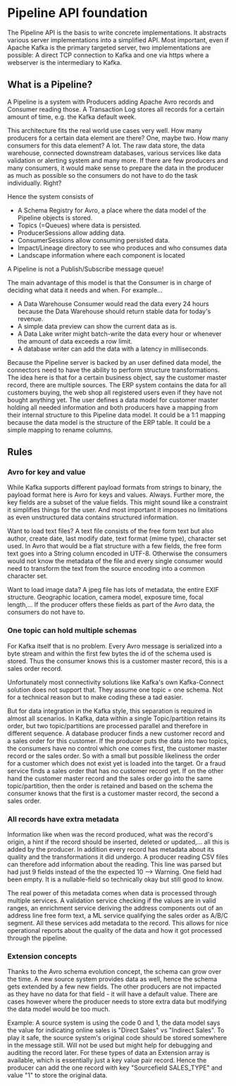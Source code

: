 # Pipeline API foundation

The Pipeline API is the basis to write concrete implementations. It abstracts various server implementations into a simplified API. Most important, even if Apache Kafka is the primary targeted server, two implementations are possible: A direct TCP connection to Kafka and one via https where a webserver is the intermediary to Kafka.

## What is a Pipeline?

A Pipeline is a system with Producers adding Apache Avro records and Consumer reading those. A Transaction Log stores all records for a certain amount of time, e.g. the Kafka default week.

This architecture fits the real world use cases very well. How many producers for a certain data element are there? One, maybe two. How many consumers for this data element? A lot. The raw data store, the data warehouse, connected downstream databases, various services like data validation or alerting system and many more. If there are few producers and many consumers, it would make sense to prepare the data in the producer as much as possible so the consumers do not have to do the task individually. Right? 

Hence the system consists of

* A Schema Registry for Avro, a place where the data model of the Pipeline objects is stored.
* Topics (=Queues) where data is persisted.
* ProducerSessions allow adding data.
* ConsumerSessions allow consuming persisted data.
* Impact/Lineage directory to see who produces and who consumes data
* Landscape information where each component is located

A Pipeline is not a Publish/Subscribe message queue!

The main advantage of this model is that the Consumer is in charge of deciding what data it needs and when. For example...
* A Data Warehouse Consumer would read the data every 24 hours because the Data Warehouse should return stable data for today's revenue.
* A simple data preview can show the current data as is.
* A Data Lake writer might batch-write the data every hour or whenever the amount of data exceeds a row limit.
* A database writer can add the data with a latency in milliseconds.

Because the Pipeline server is backed by an user defined data model, the connectors need to have the ability to perform structure transformations. The idea here is that for a certain business object, say the customer master record, there are multiple sources. The ERP system contains the data for all customers buying, the web shop all registered users even if they have not bought anything yet. The user defines a data model for customer master holding all needed information and both producers have a mapping from their internal structure to this Pipeline data model. It could be a 1:1 mapping because the data model is the structure of the ERP table. It could be a simple mapping to rename columns. 


## Rules

### Avro for key and value
While Kafka supports different payload formats from strings to binary, the payload format here is Avro for keys and values. Always. Further more, the key fields are a subset of the value fields.
This might sound like a constraint it simplifies things for the user. And most important it imposes no limitations as even unstructured data contains structured information. 

Want to load text files? A text file consists of the free form text but also author, create date, last modify date, text format (mime type), character set used. In Avro that would be a flat structure with a few fields, the free form text goes into a String column encoded in UTF-8. Otherwise the consumers would not know the metadata of the file and every single consumer would need to transform the text from the source encoding into a common character set.

Want to load image data? A jpeg file has lots of metadata, the entire EXIF structure. Geographic location, camera model, exposure time, focal length,... If the producer offers these fields as part of the Avro data, the consumers do not have to.

### One topic can hold multiple schemas
For Kafka itself that is no problem. Every Avro message is serialized into a byte stream and within the first few bytes the id of the schema used is stored. Thus the consumer knows this is a customer master record, this is a sales order record.

Unfortunately most connectivity solutions like Kafka's own Kafka-Connect solution does not support that. They assume one topic = one schema. Not for a technical reason but to make coding these a tad easier.

But for data integration in the Kafka style, this separation is required in almost all scenarios. In Kafka, data within a single Topic/partition retains its order, but two topic/partitions are processed parallel and therefore in different sequence. A database producer finds a new customer record and a sales order for this customer. If the producer puts the data into two topics, the consumers have no control which one comes first, the customer master record or the sales order. So with a small but possible likeliness the order for a customer which does not exist yet is loaded into the target. Or a fraud service finds a sales order that has no customer record yet.
If on the other hand the customer master record and the sales order go into the same topic/partition, then the order is retained and based on the schema the consumer knows that the first is a customer master record, the second a sales order.

### All records have extra metadata
Information like when was the record produced, what was the record's origin, a hint if the record should be inserted, deleted or updated,... all this is added by the producer.
In addition every record has metadata about its quality and the transformations it did undergo. A producer reading CSV files can therefore add information about the reading. This line was parsed but had just 9 fields instead of the the expected 10 --> Warning. One field had been empty. It is a nullable-field so technically okay but still good to know.

The real power of this metadata comes when data is processed through multiple services. A validation service checking if the values are in valid ranges, an enrichment service deriving the address components out of an address line free form text, a ML service qualifying the sales order as A/B/C segment. All these services add metadata to the record. This allows for nice operational reports about the quality of the data and how it got processed through the pipeline.

### Extension concepts
Thanks to the Avro schema evolution concept, the schema can grow over the time. A new source system provides data as well, hence the schema gets extended by a few new fields. The other producers are not impacted as they have no data for that field - it will have a default value.
There are cases however where the producer needs to store extra data but modifying the data model would be too much. 

Example: A source system is using the code 0 and 1, the data model says the value for indicating online sales is "Direct Sales" vs "Indirect Sales". To play it safe, the source system's original code should be stored somewhere in the message still. Will not be used but might help for debugging and auditing the record later. For these types of data an Extension array is available, which is essentially just a key value pair record. Hence the producer can add the one record with key "Sourcefield SALES_TYPE" and value "1" to store the original data. 